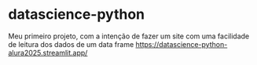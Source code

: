 # datascience-python
Meu primeiro projeto, com a intenção de fazer um site com uma facilidade de leitura dos dados de um data frame
https://datascience-python-alura2025.streamlit.app/
